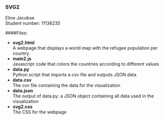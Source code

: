 ### SVG2 
Eline Jacobse  
Student number: 11136235

####Files: 
- **svg2.html**  
A webpage that displays a world map with the refugee population per country.  
- **main2.js**  
Javascript code that colors the countries according to different values   
- **data.py**  
Python script that imports a csv file and outputs JSON data  
- **data.csv**  
The csv file containing the data for the visualization  
- **data.json**  
The output of data.py: a JSON object containing all data used in the visualization  
- **svg2.css**  
The CSS for the webpage 






